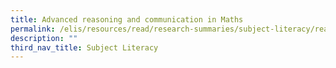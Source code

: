```yaml
---
title: Advanced reasoning and communication in Maths
permalink: /elis/resources/read/research-summaries/subject-literacy/reasoning-and-communication-in-mathematics/
description: ""
third_nav_title: Subject Literacy
---
```

